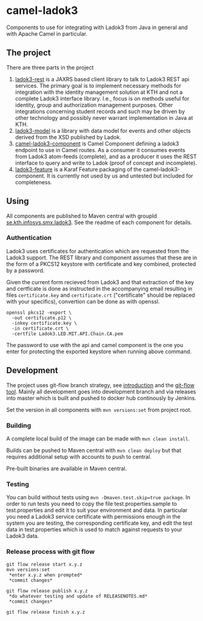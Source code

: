 # camel-ladok3

Components to use for integrating with Ladok3 from Java in general and with
Apache Camel in particular.

## The project

There are three parts in the project

1. [ladok3-rest](ladok3-rest) is a JAXRS based client library to talk to Ladok3 REST api services.
   The primary goal is to implement necessary methods for integration with the identity
   management solution at KTH and not a complete Ladok3 interface library.
   I.e., focus is on methods useful for identity, group and authorization
   management purposes. Other integrations concerning student records and such may
   be driven by other technology and possibly never warrant implementation in Java at KTH.
1. [ladok3-model](ladok3-model) is a library with data model for events and other objects
   derived from the XSD published by Ladok.
1. [camel-ladok3-component](camel-ladok3-component) is Camel Component defining a
   ladok3 endpoint to use in Camel routes. As a consumer it consumes events from Ladok3 
   atom-feeds (complete), and as a producer it uses the REST interface to query and 
   write to Ladok (proof of concept and incomplete).
1. [ladok3-feature](ladok3-feature) is a Karaf Feature packaging of the camel-ladok3-component. It
   is currently not used by us and untested but included for completeness.
   
## Using

All components are published to Maven central with groupId
[se.kth.infosys.smx.ladok3](http://search.maven.org/#search%7Cga%7C1%7Cg%3A%22se.kth.infosys.smx.ladok3%22).
See the readme of each component for details.

### Authentication

Ladok3 uses certificates for authentication which are requested from the Ladok3 support.
The REST library and component assumes that these are in the form of a PKCS12 keystore
with certificate and key combined, protected by a password.

Given the current form recieved from Ladok3 and that extraction of the key and certficate
is done as instructed in the accompanying email resulting in files `certificate.key` and
`certificate.crt` ("certificate" should be replaced with your specifics), convertion
can be done as with openssl.

```
openssl pkcs12 -export \
  -out certificate.p12 \
  -inkey certificate.key \
  -in certificate.crt \
  -certfile Ladok3.LED.MIT.API.Chain.CA.pem
```

The password to use with the api and camel component is the one you enter for protecting
the exported keystore when running above command.


## Development

The project uses git-flow branch strategy, see
[introduction](http://nvie.com/posts/a-successful-git-branching-model/)
and the [git-flow tool](https://github.com/nvie/gitflow). Mainly all
development goes into development branch and via releases into master
which is built and pushed to docker hub continously by Jenkins.

Set the version in all components with `mvn versions:set` from project root.

### Building

A complete local build of the image can be made with `mvn clean install`.

Builds can be pushed to Maven central with `mvn clean deploy` but that
requires additional setup with accounts to push to central.

Pre-built binaries are available in Maven central. 

### Testing

You can build without tests using `mvn -Dmaven.test.skip=true package`. In order to run
tests you need to copy the file test.properties.sample to test.properties and edit it
to suit your environment and data. In particular you need a Ladok3 service certificate
with permissions enough in the system you are testing, the corresponding certificate key,
and edit the test data in test.properties which is used to match against requests to
your Ladok3 data.

### Release process with git flow

```
git flow release start x.y.z
mvn versions:set
 *enter x.y.z when prompted*
 *commit changes*

git flow release publish x.y.z
 *do whatever testing and update of RELEASENOTES.md*
 *commit changes*

git flow release finish x.y.z
```
